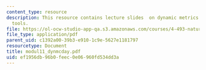 ```yaml
---
content_type: resource
description: This resource contains lecture slides  on dynamic metrics and related
  tools.
file: https://ol-ocw-studio-app-qa.s3.amazonaws.com/courses/4-493-natural-light-in-design-january-iap-2006/ef1956db96b0feec0e06960fd534dd3a_modul11_dynmcday.pdf
file_type: application/pdf
parent_uid: c1392a00-39b3-e910-1c9e-5627e1181797
resourcetype: Document
title: modul11_dynmcday.pdf
uid: ef1956db-96b0-feec-0e06-960fd534dd3a
---
```


